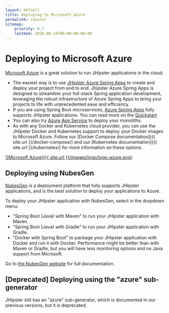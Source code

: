 ```yaml
---
layout: default
title: Deploying to Microsoft Azure
permalink: /azure/
sitemap:
    priority: 0.7
    lastmod: 2018-08-24T00:00:00-00:00
---
```


# <i class="fa fa-cloud-upload"></i> Deploying to Microsoft Azure

[Microsoft Azure](https://azure.microsoft.com/overview/?WT.mc_id=online-jhipster-judubois) is a great solution to run JHipster applications in the cloud.

- The easiest way is to use [JHipster Azure Spring Apps](https://github.com/Azure/generator-jhipster-azure-spring-apps) to create and deploy your project from end to end. Jhipster Azure Spring Apps is designed to streamline your full-stack Spring application development, leveraging the robust infrastructure of Azure Spring Apps to bring your projects to life with unprecedented ease and efficiency.
- If you are using Spring Boot microservices, [Azure Spring Apps](https://azure.microsoft.com/services/spring-apps/?WT.mc_id=online-jhipster-judubois) fully supports JHipster applications. You can read more on the [Quickstart](https://learn.microsoft.com/azure/spring-apps/quickstart-deploy-microservice-apps)
- You can also try [Azure App Service](https://azure.microsoft.com/services/app-service/?WT.mc_id=online-jhipster-judubois) to deploy your monoliths.
- As with any Docker and Kubernetes cloud provider, you can use the JHipster Docker and Kubernetes support to deploy your Docker images to Microsoft Azure. Follow our [Docker Compose documentation]({{ site.url }}/docker-compose/) and our [Kubernetes documentation]({{ site.url }}/kubernetes/) for more information on these options.

[![Microsoft Azure]({{ site.url }}/images/logo/logo-azure.png)](https://azure.microsoft.com/overview/?WT.mc_id=online-jhipster-judubois)

<h2>Deploying using NubesGen</h2>

[NubesGen](https://www.nubesgen.com) is a deployment platform that fully supports JHipster applications, and is the best solution to deploy your applications to Azure.

To deploy your JHipster application with NubesGen, select in the dropdown menu:

- "Spring Boot (Java) with Maven" to run your JHipster application with Maven.
- "Spring Boot (Java) with Gradle" to run your JHipster application with Gradle.
- "Docker with Spring Boot" to package your JHipster application with Docker and run it with Docker. Performance might be better than with Maven or Gradle, but you will have less monitoring options and no Java support from Microsoft.

Go to [the NubesGen website](https://www.nubesgen.com) for full documentation.

<h2>[Deprecated] Deploying using the "azure" sub-generator</h2>

JHipster still has an "azure" sub-generator, which is documented in our previous versions, but it is deprecated.
